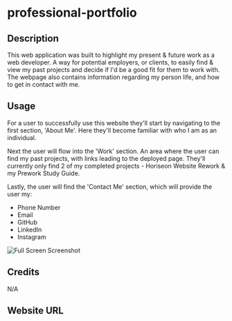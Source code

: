 # professional-portfolio

## Description

This web application was built to highlight my present & future work as a web developer. A way for potential employers, or clients, to easily find & view my past projects and decide if I'd be a good fit for them to work with. The webpage also contains information regarding my person life, and how to get in contact with me.


## Usage

For a user to successfully use this website they'll start by navigating to the first section, 'About Me'. Here they'll become familiar with who I am as an individual.

Next the user will flow into the 'Work' section. An area where the user can find my past projects, with links leading to the deployed page. They'll currently only find 2 of my completed projects - Horiseon Website Rework & my Prework Study Guide. 

Lastly, the user will find the 'Contact Me' section, which will provide the user my:
- Phone Number
- Email
- GitHub
- LinkedIn
- Instagram

![Full Screen Screenshot](./images/Full-Screen-Screenshot.png)

## Credits

N/A

## Website URL